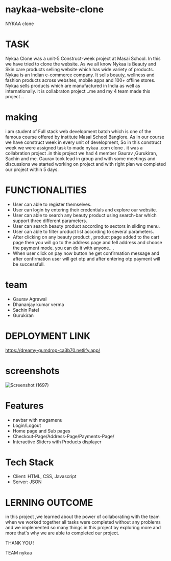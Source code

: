 # naykaa-website-clone

NYKAA clone
# TASK

Nykaa Clone was a unit-5 Construct-week project at Masai School. In this we have tried to clone the website.
As we all know Nykaa is Beauty and Skin care products selling website which has wide variety of products.
Nykaa is an Indian e-commerce company.
It sells beauty, wellness and fashion products across websites, mobile apps and 100+ offline stores.
Nykaa sells products which are manufactured in India as well as internationally. 
it is collabraton project ..me and my 4 team made this project ..

# making

i am student of Full stack web development batch which is one of the famous course offered by institute Masai School Banglore. As in our course we have construct week in every unit of development, So in this construct week we were assigned task to made nykaa .com clone . it was a collabration project .in this project we had 4 member Gaurav ,Gurukiran, Sachin and me. Gaurav took lead in group and with some meetings and discussions we started working on project and with right plan we completed our project within 5 days.


 # FUNCTIONALITIES
* User can able to register themselves.
* User can login by entering their credentials and explore our website.
* User can able to search any beauty product using search-bar which support three different parameters.
* User can search beauty product according to sectors in sliding menu.
* User can able to filter product list according to several parameters.
* After clicking on any beauty product , product page added to the cart page then you will go to the address page and fell address and choose the payment mode. you can   do it with anyone.. .
* When user click on pay now button he get confirmation message and after confirmation user will get otp and after entering otp payment will be successfull.


# team
* Gaurav Agrawal 
* Dhananjay kumar verma 
* Sachin Patel 
* Gurukiran 

# DEPLOYMENT LINK
https://dreamy-gumdrop-ca3b70.netlify.app/



# screenshots
![Screenshot (1697)](https://user-images.githubusercontent.com/108890988/189495829-86722986-464d-4837-b49e-cb737600c7d3.png)




# Features
* navbar with megamenu
* Login/Logout
* Home page and Sub pages
* Checkout-Page/Address-Page/Payments-Page/
* Interactive Sliders with Products displayer


# Tech Stack
* Client: HTML, CSS, Javascript
* Server: JSON

# LERNING OUTCOME
in this project ,we learned about the power of collaborating with the team when we worked together all tasks were completed without any problems and we implemented so many things in this project by exploring more and more that's why we are able to completed our project.

THANK YOU !

TEAM nykaa


